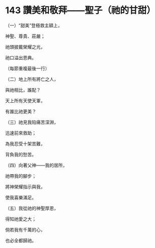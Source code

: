 # 143 讚美和敬拜——聖子（祂的甘甜）

（一）“甜美”登極救主額上，

神聖、尊貴、莊嚴；

祂頭披戴榮耀之光，

祂口溢出恩典。

（每節重複最後一行）

（二）地上所有將亡之人，

與祂相比，誰配？

天上所有天使天軍，

有誰比祂更美？

（三）祂見我陷痛苦深淵，

迅速前來救助；

為我忍受十架苦難，

背負我的愁苦。

（四）向著父神——我的居所，

祂帶我的腳步；

將神榮耀指示與我，

使我喜樂滿足。

（五）我從祂的神聖厚恩，

得知祂愛之大；

倘若我有千萬的心，

也必全都歸祂。

